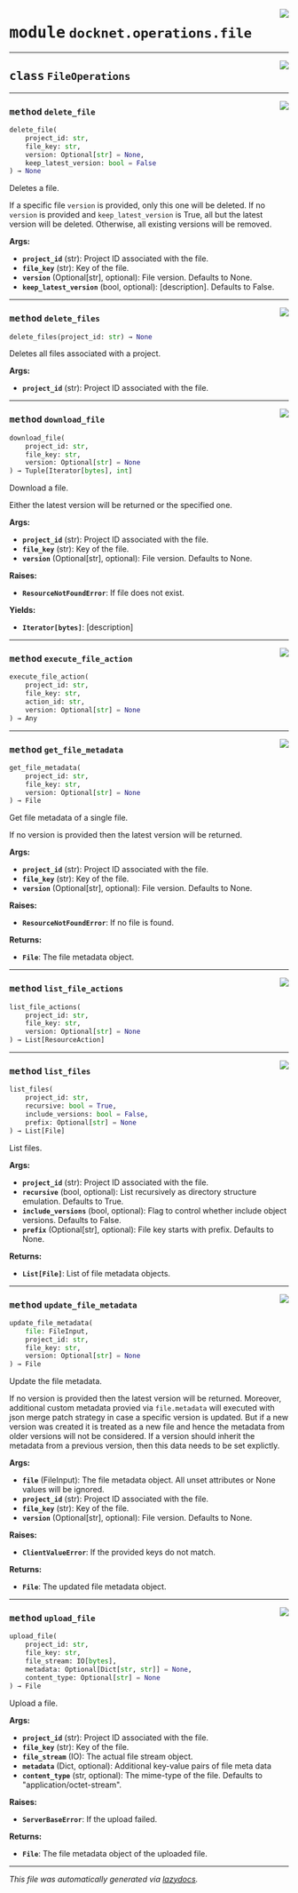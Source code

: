 <!-- markdownlint-disable -->

<a href="https://github.com/khulnasoft/docknet/blob/main/backend/src/docknet/operations/file.py#L0"><img align="right" style="float:right;" src="https://img.shields.io/badge/-source-cccccc?style=flat-square"></a>

# <kbd>module</kbd> `docknet.operations.file`






---

<a href="https://github.com/khulnasoft/docknet/blob/main/backend/src/docknet/operations/file.py#L7"><img align="right" style="float:right;" src="https://img.shields.io/badge/-source-cccccc?style=flat-square"></a>

## <kbd>class</kbd> `FileOperations`







---

<a href="https://github.com/khulnasoft/docknet/blob/main/backend/src/docknet/operations/file.py#L129"><img align="right" style="float:right;" src="https://img.shields.io/badge/-source-cccccc?style=flat-square"></a>

### <kbd>method</kbd> `delete_file`

```python
delete_file(
    project_id: str,
    file_key: str,
    version: Optional[str] = None,
    keep_latest_version: bool = False
) → None
```

Deletes a file. 

If a specific file `version` is provided, only this one will be deleted. If no `version` is provided and `keep_latest_version` is True, all but the latest version will be deleted. Otherwise, all existing versions will be removed. 



**Args:**
 
 - <b>`project_id`</b> (str):  Project ID associated with the file. 
 - <b>`file_key`</b> (str):  Key of the file. 
 - <b>`version`</b> (Optional[str], optional):  File version. Defaults to None. 
 - <b>`keep_latest_version`</b> (bool, optional):  [description]. Defaults to False. 

---

<a href="https://github.com/khulnasoft/docknet/blob/main/backend/src/docknet/operations/file.py#L149"><img align="right" style="float:right;" src="https://img.shields.io/badge/-source-cccccc?style=flat-square"></a>

### <kbd>method</kbd> `delete_files`

```python
delete_files(project_id: str) → None
```

Deletes all files associated with a project. 



**Args:**
 
 - <b>`project_id`</b> (str):  Project ID associated with the file. 

---

<a href="https://github.com/khulnasoft/docknet/blob/main/backend/src/docknet/operations/file.py#L105"><img align="right" style="float:right;" src="https://img.shields.io/badge/-source-cccccc?style=flat-square"></a>

### <kbd>method</kbd> `download_file`

```python
download_file(
    project_id: str,
    file_key: str,
    version: Optional[str] = None
) → Tuple[Iterator[bytes], int]
```

Download a file. 

Either the latest version will be returned or the specified one. 



**Args:**
 
 - <b>`project_id`</b> (str):  Project ID associated with the file. 
 - <b>`file_key`</b> (str):  Key of the file. 
 - <b>`version`</b> (Optional[str], optional):  File version. Defaults to None. 



**Raises:**
 
 - <b>`ResourceNotFoundError`</b>:  If file does not exist. 



**Yields:**
 
 - <b>`Iterator[bytes]`</b>:  [description] 

---

<a href="https://github.com/khulnasoft/docknet/blob/main/backend/src/docknet/operations/file.py#L167"><img align="right" style="float:right;" src="https://img.shields.io/badge/-source-cccccc?style=flat-square"></a>

### <kbd>method</kbd> `execute_file_action`

```python
execute_file_action(
    project_id: str,
    file_key: str,
    action_id: str,
    version: Optional[str] = None
) → Any
```





---

<a href="https://github.com/khulnasoft/docknet/blob/main/backend/src/docknet/operations/file.py#L29"><img align="right" style="float:right;" src="https://img.shields.io/badge/-source-cccccc?style=flat-square"></a>

### <kbd>method</kbd> `get_file_metadata`

```python
get_file_metadata(
    project_id: str,
    file_key: str,
    version: Optional[str] = None
) → File
```

Get file metadata of a single file. 

If no version is provided then the latest version will be returned. 



**Args:**
 
 - <b>`project_id`</b> (str):  Project ID associated with the file. 
 - <b>`file_key`</b> (str):  Key of the file. 
 - <b>`version`</b> (Optional[str], optional):  File version. Defaults to None. 



**Raises:**
 
 - <b>`ResourceNotFoundError`</b>:  If no file is found. 



**Returns:**
 
 - <b>`File`</b>:  The file metadata object. 

---

<a href="https://github.com/khulnasoft/docknet/blob/main/backend/src/docknet/operations/file.py#L161"><img align="right" style="float:right;" src="https://img.shields.io/badge/-source-cccccc?style=flat-square"></a>

### <kbd>method</kbd> `list_file_actions`

```python
list_file_actions(
    project_id: str,
    file_key: str,
    version: Optional[str] = None
) → List[ResourceAction]
```





---

<a href="https://github.com/khulnasoft/docknet/blob/main/backend/src/docknet/operations/file.py#L8"><img align="right" style="float:right;" src="https://img.shields.io/badge/-source-cccccc?style=flat-square"></a>

### <kbd>method</kbd> `list_files`

```python
list_files(
    project_id: str,
    recursive: bool = True,
    include_versions: bool = False,
    prefix: Optional[str] = None
) → List[File]
```

List files. 



**Args:**
 
 - <b>`project_id`</b> (str):  Project ID associated with the file. 
 - <b>`recursive`</b> (bool, optional):  List recursively as directory structure emulation. Defaults to True. 
 - <b>`include_versions`</b> (bool, optional):  Flag to control whether include object versions. Defaults to False. 
 - <b>`prefix`</b> (Optional[str], optional):  File key starts with prefix. Defaults to None. 



**Returns:**
 
 - <b>`List[File]`</b>:  List of file metadata objects. 

---

<a href="https://github.com/khulnasoft/docknet/blob/main/backend/src/docknet/operations/file.py#L53"><img align="right" style="float:right;" src="https://img.shields.io/badge/-source-cccccc?style=flat-square"></a>

### <kbd>method</kbd> `update_file_metadata`

```python
update_file_metadata(
    file: FileInput,
    project_id: str,
    file_key: str,
    version: Optional[str] = None
) → File
```

Update the file metadata. 

If no version is provided then the latest version will be returned. Moreover, additional custom metadata provied via `file.metadata` will executed with json merge patch strategy in case a specific version is updated. But if a new version was created it is treated as a new file and hence the metadata from older versions will not be considered. If a version should inherit the metadata from a previous version, then this data needs to be set explictly. 



**Args:**
 
 - <b>`file`</b> (FileInput):  The file metadata object. All unset attributes or None values will be ignored. 
 - <b>`project_id`</b> (str):  Project ID associated with the file. 
 - <b>`file_key`</b> (str):  Key of the file. 
 - <b>`version`</b> (Optional[str], optional):  File version. Defaults to None. 



**Raises:**
 
 - <b>`ClientValueError`</b>:  If the provided keys do not match. 



**Returns:**
 
 - <b>`File`</b>:  The updated file metadata object. 

---

<a href="https://github.com/khulnasoft/docknet/blob/main/backend/src/docknet/operations/file.py#L79"><img align="right" style="float:right;" src="https://img.shields.io/badge/-source-cccccc?style=flat-square"></a>

### <kbd>method</kbd> `upload_file`

```python
upload_file(
    project_id: str,
    file_key: str,
    file_stream: IO[bytes],
    metadata: Optional[Dict[str, str]] = None,
    content_type: Optional[str] = None
) → File
```

Upload a file. 



**Args:**
 
 - <b>`project_id`</b> (str):  Project ID associated with the file. 
 - <b>`file_key`</b> (str):  Key of the file. 
 - <b>`file_stream`</b> (IO):  The actual file stream object. 
 - <b>`metadata`</b> (Dict, optional):  Additional key-value pairs of file meta data 
 - <b>`content_type`</b> (str, optional):  The mime-type of the file. Defaults to "application/octet-stream". 



**Raises:**
 
 - <b>`ServerBaseError`</b>:  If the upload failed. 



**Returns:**
 
 - <b>`File`</b>:  The file metadata object of the uploaded file. 




---

_This file was automatically generated via [lazydocs](https://github.com/khulnasoft/lazydocs)._
